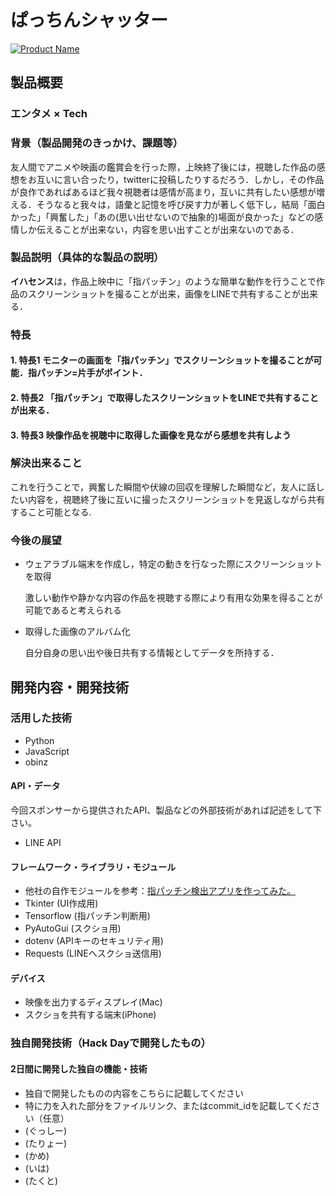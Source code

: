 # ぱっちんシャッター

[![Product Name](image.png)](https://www.youtube.com/watch?v=G5rULR53uMk)

## 製品概要
### エンタメ × Tech

### 背景（製品開発のきっかけ、課題等）

友人間でアニメや映画の鑑賞会を行った際，上映終了後には，視聴した作品の感想をお互いに言い合ったり，twitterに投稿したりするだろう．しかし，その作品が良作であればあるほど我々視聴者は感情が高まり，互いに共有したい感想が増える．そうなると我々は，語彙と記憶を呼び戻す力が著しく低下し，結局「面白かった」「興奮した」「あの(思い出せないので抽象的)場面が良かった」などの感情しか伝えることが出来ない，内容を思い出すことが出来ないのである．

### 製品説明（具体的な製品の説明）

**イハセンス**は，作品上映中に「指パッチン」のような簡単な動作を行うことで作品のスクリーンショットを撮ることが出来，画像をLINEで共有することが出来る．

### 特長

#### 1. 特長1 モニターの画面を「指パッチン」でスクリーンショットを撮ることが可能．指パッチン=片手がポイント．

#### 2. 特長2 「指パッチン」で取得したスクリーンショットをLINEで共有することが出来る．

#### 3. 特長3 映像作品を視聴中に取得した画像を見ながら感想を共有しよう

### 解決出来ること

これを行うことで，興奮した瞬間や伏線の回収を理解した瞬間など，友人に話したい内容を，視聴終了後に互いに撮ったスクリーンショットを見返しながら共有すること可能となる.

### 今後の展望
- ウェアラブル端末を作成し，特定の動きを行なった際にスクリーンショットを取得

  激しい動作や静かな内容の作品を視聴する際により有用な効果を得ることが可能であると考えられる

- 取得した画像のアルバム化

  自分自身の思い出や後日共有する情報としてデータを所持する．


## 開発内容・開発技術
### 活用した技術
* Python
* JavaScript
* obinz

#### API・データ
今回スポンサーから提供されたAPI、製品などの外部技術があれば記述をして下さい。
* LINE API

#### フレームワーク・ライブラリ・モジュール
* 他社の自作モジュールを参考：[指パッチン検出アプリを作ってみた。](https://github.com/imajoriri/finger-snap)
* Tkinter (UI作成用)
* Tensorflow (指パッチン判断用)
* PyAutoGui (スクショ用)
* dotenv (APIキーのセキュリティ用)
* Requests (LINEへスクショ送信用)

#### デバイス
* 映像を出力するディスプレイ(Mac)
* スクショを共有する端末(iPhone)

### 独自開発技術（Hack Dayで開発したもの）
#### 2日間に開発した独自の機能・技術
* 独自で開発したものの内容をこちらに記載してください
* 特に力を入れた部分をファイルリンク、またはcommit_idを記載してください（任意）
* (ぐっしー)
* (たりょー)
* (かめ)
* (いは)
* (たくと)
